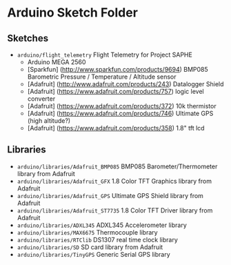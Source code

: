 Arduino Sketch Folder
=====================

Sketches
--------
* `arduino/flight_telemetry` Flight Telemetry for Project SAPHE
  * Arduino MEGA 2560
  * [Sparkfun] (http://www.sparkfun.com/products/9694) BMP085 Barometric Pressure / Temperature / Altitude sensor
  * [Adafruit] (http://www.adafruit.com/products/243) Datalogger Shield
  * [Adafruit] (https://www.adafruit.com/products/757) logic level converter
  * [Adafruit] (https://www.adafruit.com/products/372) 10k thermistor
  * [Adafruit] (https://www.adafruit.com/products/746) Ultimate GPS (high altitude?)
  * [Adafruit] (https://www.adafruit.com/products/358) 1.8" tft lcd


Libraries
---------
* `arduino/libraries/Adafruit_BMP085` BMP085 Barometer/Thermometer library from Adafruit
* `arduino/libraries/Adafruit_GFX` 1.8 Color TFT Graphics library from Adafruit
* `arduino/libraries/Adafruit_GPS` Ultimate GPS Shield library from Adafruit
* `arduino/libraries/Adafruit_ST7735` 1.8 Color TFT Driver library from Adafruit
* `arduino/libraries/ADXL345` ADXL345 Accelerometer library
* `arduino/libraries/MAX6675` Thermocouple library
* `arduino/libraries/RTClib` DS1307 real time clock library
* `arduino/libraries/SD` SD card library from Adafruit
* `arduino/libraries/TinyGPS` Generic Serial GPS library